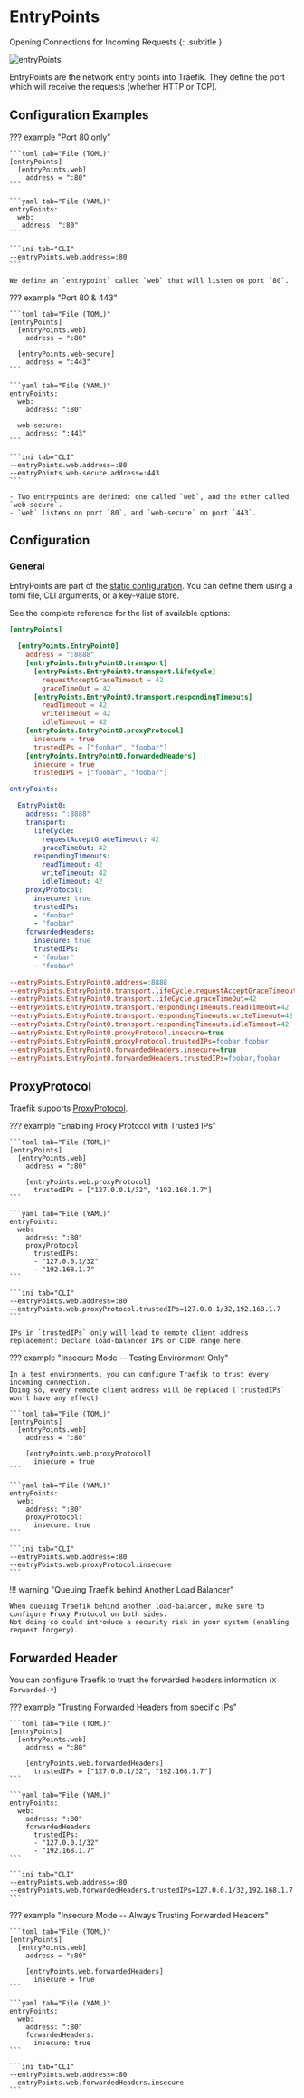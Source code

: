 # EntryPoints

Opening Connections for Incoming Requests
{: .subtitle }

![entryPoints](../assets/img/entrypoints.png)

EntryPoints are the network entry points into Traefik.
They define the port which will receive the requests (whether HTTP or TCP).

## Configuration Examples

??? example "Port 80 only"

    ```toml tab="File (TOML)"
    [entryPoints]
      [entryPoints.web]
        address = ":80"
    ```
    
    ```yaml tab="File (YAML)"
    entryPoints:
      web:
       address: ":80"
    ```
    
    ```ini tab="CLI"
    --entryPoints.web.address=:80
    ```

    We define an `entrypoint` called `web` that will listen on port `80`.

??? example "Port 80 & 443" 

    ```toml tab="File (TOML)"
    [entryPoints]
      [entryPoints.web]
        address = ":80"
    
      [entryPoints.web-secure]
        address = ":443"
    ```
    
    ```yaml tab="File (YAML)"
    entryPoints:
      web:
        address: ":80"
     
      web-secure:
        address: ":443"
    ```
    
    ```ini tab="CLI"
    --entryPoints.web.address=:80
    --entryPoints.web-secure.address=:443
    ```

    - Two entrypoints are defined: one called `web`, and the other called `web-secure`.
    - `web` listens on port `80`, and `web-secure` on port `443`. 
    
## Configuration

### General

EntryPoints are part of the [static configuration](../getting-started/configuration-overview.md#the-static-configuration).
You can define them using a toml file, CLI arguments, or a key-value store.

See the complete reference for the list of available options:

```toml tab="File (TOML)"
[entryPoints]

  [entryPoints.EntryPoint0]
    address = ":8888"
    [entryPoints.EntryPoint0.transport]
      [entryPoints.EntryPoint0.transport.lifeCycle]
        requestAcceptGraceTimeout = 42
        graceTimeOut = 42
      [entryPoints.EntryPoint0.transport.respondingTimeouts]
        readTimeout = 42
        writeTimeout = 42
        idleTimeout = 42
    [entryPoints.EntryPoint0.proxyProtocol]
      insecure = true
      trustedIPs = ["foobar", "foobar"]
    [entryPoints.EntryPoint0.forwardedHeaders]
      insecure = true
      trustedIPs = ["foobar", "foobar"]
```

```yaml tab="File (YAML)"
entryPoints:

  EntryPoint0:
    address: ":8888"
    transport:
      lifeCycle:
        requestAcceptGraceTimeout: 42
        graceTimeOut: 42
      respondingTimeouts:
        readTimeout: 42
        writeTimeout: 42
        idleTimeout: 42
    proxyProtocol:
      insecure: true
      trustedIPs:
      - "foobar"
      - "foobar"
    forwardedHeaders:
      insecure: true
      trustedIPs:
      - "foobar"
      - "foobar"
```

```ini tab="CLI"
--entryPoints.EntryPoint0.address=:8888
--entryPoints.EntryPoint0.transport.lifeCycle.requestAcceptGraceTimeout=42
--entryPoints.EntryPoint0.transport.lifeCycle.graceTimeOut=42
--entryPoints.EntryPoint0.transport.respondingTimeouts.readTimeout=42
--entryPoints.EntryPoint0.transport.respondingTimeouts.writeTimeout=42
--entryPoints.EntryPoint0.transport.respondingTimeouts.idleTimeout=42
--entryPoints.EntryPoint0.proxyProtocol.insecure=true
--entryPoints.EntryPoint0.proxyProtocol.trustedIPs=foobar,foobar
--entryPoints.EntryPoint0.forwardedHeaders.insecure=true
--entryPoints.EntryPoint0.forwardedHeaders.trustedIPs=foobar,foobar
```

## ProxyProtocol

Traefik supports [ProxyProtocol](https://www.haproxy.org/download/1.8/doc/proxy-protocol.txt).

??? example "Enabling Proxy Protocol with Trusted IPs" 

    ```toml tab="File (TOML)"
    [entryPoints]
      [entryPoints.web]
        address = ":80"
    
        [entryPoints.web.proxyProtocol]
          trustedIPs = ["127.0.0.1/32", "192.168.1.7"]
    ```
    
    ```yaml tab="File (YAML)"
    entryPoints:
      web:
        address: ":80"
        proxyProtocol
          trustedIPs:
          - "127.0.0.1/32"
          - "192.168.1.7"
    ```
    
    ```ini tab="CLI"
    --entryPoints.web.address=:80
    --entryPoints.web.proxyProtocol.trustedIPs=127.0.0.1/32,192.168.1.7
    ```

    IPs in `trustedIPs` only will lead to remote client address replacement: Declare load-balancer IPs or CIDR range here.
    
??? example "Insecure Mode -- Testing Environment Only"

    In a test environments, you can configure Traefik to trust every incoming connection.
    Doing so, every remote client address will be replaced (`trustedIPs` won't have any effect)

    ```toml tab="File (TOML)"
    [entryPoints]
      [entryPoints.web]
        address = ":80"
    
        [entryPoints.web.proxyProtocol]
          insecure = true
    ```
    
    ```yaml tab="File (YAML)"
    entryPoints:
      web:
        address: ":80"
        proxyProtocol:
          insecure: true
    ```
    
    ```ini tab="CLI"
    --entryPoints.web.address=:80
    --entryPoints.web.proxyProtocol.insecure
    ```

!!! warning "Queuing Traefik behind Another Load Balancer"

    When queuing Traefik behind another load-balancer, make sure to configure Proxy Protocol on both sides.
    Not doing so could introduce a security risk in your system (enabling request forgery).

## Forwarded Header

You can configure Traefik to trust the forwarded headers information (`X-Forwarded-*`)

??? example "Trusting Forwarded Headers from specific IPs"

    ```toml tab="File (TOML)"
    [entryPoints]
      [entryPoints.web]
        address = ":80"
    
        [entryPoints.web.forwardedHeaders]
          trustedIPs = ["127.0.0.1/32", "192.168.1.7"]
    ```
    
    ```yaml tab="File (YAML)"
    entryPoints:
      web:
        address: ":80"
        forwardedHeaders
          trustedIPs:
          - "127.0.0.1/32"
          - "192.168.1.7"
    ```
    
    ```ini tab="CLI"
    --entryPoints.web.address=:80
    --entryPoints.web.forwardedHeaders.trustedIPs=127.0.0.1/32,192.168.1.7
    ```

??? example "Insecure Mode -- Always Trusting Forwarded Headers"

    ```toml tab="File (TOML)"
    [entryPoints]
      [entryPoints.web]
        address = ":80"
    
        [entryPoints.web.forwardedHeaders]
          insecure = true
    ```
    
    ```yaml tab="File (YAML)"
    entryPoints:
      web:
        address: ":80"
        forwardedHeaders:
          insecure: true
    ```
    
    ```ini tab="CLI"
    --entryPoints.web.address=:80
    --entryPoints.web.forwardedHeaders.insecure
    ```
